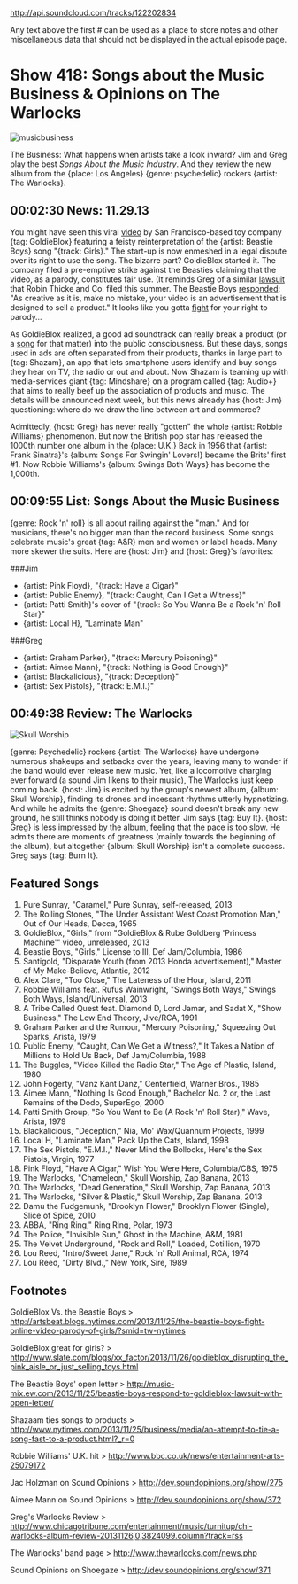 

http://api.soundcloud.com/tracks/122202834

Any text above the first # can be used as a place to store notes and other miscellaneous data that should not be displayed in the actual episode page.

# Show 418: Songs about the Music Business & Opinions on The Warlocks

![musicbusiness](http://static.soundopinions.org/images/2013/musicbusiness.jpg)

The Business: What happens when artists take a look inward? Jim and Greg play the best *Songs About the Music Industry*. And they review the new album from the {place: Los Angeles} {genre: psychedelic} rockers {artist: The Warlocks}.

## 00:02:30 News: 11.29.13
You might have seen this viral [video](http://www.youtube.com/watch?v=D12UMVA7Ztw) by San Francisco-based toy company {tag: GoldieBlox} featuring a feisty reinterpretation of the  {artist: Beastie Boys} song "{track: Girls}." The start-up is now enmeshed in a legal dispute over its right to use the song. The bizarre part? GoldieBlox started it. The company filed a pre-emptive strike against the Beasties claiming that the video, as a parody, constitutes fair use. (It reminds Greg of a similar [lawsuit](http://marquee.blogs.cnn.com/2013/08/16/robin-thicke-pharell-and-t-i-sue-over-blurred-lines/) that Robin Thicke and Co. filed this summer. The Beastie Boys [responded](http://music-mix.ew.com/2013/11/25/beastie-boys-respond-to-goldieblox-lawsuit-with-open-letter/): "As creative as it is, make no mistake, your video is an advertisement that is designed to sell a product." It looks like you gotta [fight](http://www.youtube.com/watch?v=eBShN8qT4lk) for your right to parody…
 
As GoldieBlox realized, a good ad soundtrack can really break a product (or a [song](http://www.youtube.com/watch?v=BIOW9fLT9eY) for that matter) into the public consciousness. But these days, songs used in ads are often separated from their products, thanks in large part to {tag: Shazam}, an app that lets smartphone users identify and buy songs they hear on TV, the radio or out and about. Now Shazam is teaming up with media-services giant {tag: Mindshare} on a program called {tag: Audio+} that aims to really beef up the association of products and music. The details will be announced next week, but this news already has {host: Jim} questioning: where do we draw the line between art and commerce?

Admittedly, {host: Greg} has never really "gotten" the whole {artist: Robbie Williams} phenomenon. But now the British pop star has released the 1000th number one album in the {place: U.K.} Back in 1956 that {artist: Frank Sinatra}'s {album: Songs For Swingin' Lovers!} became the Brits' first #1. Now Robbie Williams's {album: Swings Both Ways} has become the 1,000th. 

## 00:09:55 List: Songs About the Music Business
{genre: Rock 'n' roll} is all about railing against the "man." And for musicians, there's no bigger man than the record business. Some songs celebrate music's great {tag: A&R} men and women or label heads. Many more skewer the suits. Here are {host: Jim} and {host: Greg}'s favorites:

###Jim
- {artist: Pink Floyd}, "{track: Have a Cigar}"
- {artist: Public Enemy}, "{track: Caught, Can I Get a Witness}"
- {artist: Patti Smith}'s cover of  "{track: So You Wanna Be a Rock 'n' Roll Star}"
- {artist: Local H}, "Laminate Man"

###Greg	
- {artist: Graham Parker}, "{track: Mercury Poisoning}"
- {artist: Aimee Mann}, "{track: Nothing is Good Enough}"
- {artist: Blackalicious}, "{track: Deception}"
- {artist: Sex Pistols}, "{track: E.M.I.}"

## 00:49:38 Review: The Warlocks
![Skull Worship](http://is2.mzstatic.com/image/thumb/Features/v4/ee/7c/90/ee7c9020-8a58-1c69-c22e-04d810f2c3af/dj.mdeshajf.jpg/600x600bb-85.jpg "19615706/721866636")

{genre: Psychedelic} rockers {artist: The Warlocks} have undergone numerous shakeups and setbacks over the years, leaving many to wonder if the band would ever release new music. Yet, like a locomotive charging ever forward (a sound Jim likens to their music), The Warlocks just keep coming back. {host: Jim} is excited by the group's newest album, {album: Skull Worship}, finding its drones and incessant rhythms utterly hypnotizing. And while he admits the {genre: Shoegaze} sound doesn't break any new ground, he still thinks nobody is doing it better. Jim says {tag: Buy It}. {host: Greg} is less impressed by the album, [feeling](http://articles.chicagotribune.com/2013-11-26/entertainment/chi-warlocks-album-review-20131126_1_bobby-hecksher-warlocks-guitars) that the pace is too slow. He admits there are moments of greatness (mainly towards the beginning of the album), but altogether {album: Skull Worship} isn't a complete success. Greg says {tag: Burn It}.

## Featured Songs

1. Pure Sunray, "Caramel," Pure Sunray, self-released, 2013
1. The Rolling Stones, "The Under Assistant West Coast Promotion Man," Out of Our Heads, Decca, 1965
1. GoldieBlox, "Girls," from "GoldieBlox & Rube Goldberg 'Princess Machine'" video, unreleased, 2013
1. Beastie Boys, "Girls," License to Ill, Def Jam/Columbia, 1986
1. Santigold, "Disparate Youth (from 2013 Honda advertisement)," Master of My Make-Believe, Atlantic, 2012
1. Alex Clare, "Too Close," The Lateness of the Hour, Island, 2011
1. Robbie Williams feat. Rufus Wainwright, "Swings Both Ways," Swings Both Ways, Island/Universal, 2013
1. A Tribe Called Quest feat. Diamond D, Lord Jamar, and Sadat X, "Show Business," The Low End Theory, Jive/RCA, 1991
1. Graham Parker and the Rumour, "Mercury Poisoning," Squeezing Out Sparks, Arista, 1979
1. Public Enemy, "Caught, Can We Get a Witness?," It Takes a Nation of Millions to Hold Us Back, Def Jam/Columbia, 1988
1. The Buggles, "Video Killed the Radio Star," The Age of Plastic, Island, 1980
1. John Fogerty, "Vanz Kant Danz," Centerfield, Warner Bros., 1985
1. Aimee Mann, "Nothing Is Good Enough," Bachelor No. 2 or, the Last Remains of the Dodo, SuperEgo, 2000
1. Patti Smith Group, "So You Want to Be (A Rock 'n' Roll Star)," Wave, Arista, 1979
1. Blackalicious, "Deception," Nia, Mo' Wax/Quannum Projects, 1999
1. Local H, "Laminate Man," Pack Up the Cats, Island, 1998
1. The Sex Pistols, "E.M.I.," Never Mind the Bollocks, Here's the Sex Pistols, Virgin, 1977
1. Pink Floyd, "Have A Cigar," Wish You Were Here, Columbia/CBS, 1975
1. The Warlocks, "Chameleon," Skull Worship, Zap Banana, 2013
1. The Warlocks, "Dead Generation," Skull Worship, Zap Banana, 2013
1. The Warlocks, "Silver & Plastic," Skull Worship, Zap Banana, 2013
1. Damu the Fudgemunk, "Brooklyn Flower," Brooklyn Flower (Single), Slice of Spice, 2010
1. ABBA, "Ring Ring," Ring Ring, Polar, 1973
1. The Police, "Invisible Sun," Ghost in the Machine, A&M, 1981
1. The Velvet Underground, "Rock and Roll," Loaded, Cotillion, 1970
1. Lou Reed, "Intro/Sweet Jane," Rock 'n' Roll Animal, RCA, 1974
1. Lou Reed, "Dirty Blvd.," New York, Sire, 1989


## Footnotes
GoldieBlox Vs. the Beastie Boys > 
http://artsbeat.blogs.nytimes.com/2013/11/25/the-beastie-boys-fight-online-video-parody-of-girls/?smid=tw-nytimes

GoldieBlox great for girls? > http://www.slate.com/blogs/xx_factor/2013/11/26/goldieblox_disrupting_the_pink_aisle_or_just_selling_toys.html

The Beastie Boys' open letter > http://music-mix.ew.com/2013/11/25/beastie-boys-respond-to-goldieblox-lawsuit-with-open-letter/

Shazaam ties songs to products >
http://www.nytimes.com/2013/11/25/business/media/an-attempt-to-tie-a-song-fast-to-a-product.html?_r=0

Robbie Williams' U.K. hit > http://www.bbc.co.uk/news/entertainment-arts-25079172

Jac Holzman on Sound Opinions > http://dev.soundopinions.org/show/275 

Aimee Mann on Sound Opinions > http://dev.soundopinions.org/show/372 

Greg's Warlocks Review > http://www.chicagotribune.com/entertainment/music/turnitup/chi-warlocks-album-review-20131126,0,3824099.column?track=rss

The Warlocks' band page > http://www.thewarlocks.com/news.php 

Sound Opinions on Shoegaze > http://dev.soundopinions.org/show/371 